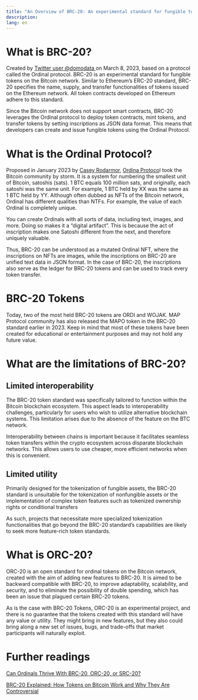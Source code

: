 ```yaml
---
title: "An Overview of BRC-20: An experimental standard for fungible tokens on the Bitcoin network"
description: 
lang: en
---
```




# What is BRC-20?

Created by [Twitter user @domodata ](https://twitter.com/domodata?lang=en)on March 8, 2023, based on a protocol called the Ordinal protocol. BRC-20 is an experimental standard for fungible tokens on the Bitcoin network. Similar to Ethereum’s ERC-20 standard, BRC-20 specifies the name, supply, and transfer functionalities of tokens issued on the Ethereum network. All token contracts developed on Ethereum adhere to this standard.

Since the Bitcoin network does not support smart contracts, BRC-20 leverages the Ordinal protocol to deploy token contracts, mint tokens, and transfer tokens by setting inscriptions as JSON data format. This means that developers can create and issue fungible tokens using the Ordinal Protocol.


# What is the Ordinal Protocol?

Proposed in January 2023 by [Casey Rodarmor](https://twitter.com/rodarmor), [Ordina Protoco](https://docs.ordinals.com/)l took the Bitcoin community by storm. It is a system for numbering the smallest unit of Bitcoin, satoshis (sats). 1 BTC equals 100 million sats, and originally, each satoshi was the same unit. For example, 1 BTC held by XX was the same as 1 BTC held by YY. Although often dubbed as NFTs of the Bitcoin network, Ordinal has different qualities than NTFs. For example,  the value of each Ordinal is completely unique.

You can create Ordinals with all sorts of data, including text, images, and more. Doing so makes it a “digital artifact”. This is because the act of inscription makes one Satoshi different from the next, and therefore uniquely valuable. 

Thus, BRC-20 can be understood as a mutated Ordinal NFT, where the inscriptions on NFTs are images, while the inscriptions on BRC-20 are unified text data in JSON format. In the case of BRC-20, the inscriptions also serve as the ledger for BRC-20 tokens and can be used to track every token transfer.


# BRC-20 Tokens

Today, two of the most held BRC-20 tokens are ORDI and WOJAK. MAP Protocol community has also released the MAPO token in the BRC-20 standard earlier in 2023. Keep in mind that most of these tokens have been created for educational or entertainment purposes and may not hold any future value. 


# What are the limitations of BRC-20?


## Limited interoperability

The BRC-20 token standard was specifically tailored to function within the Bitcoin blockchain ecosystem. This aspect leads to interoperability challenges, particularly for users who wish to utilize alternative blockchain systems. This limitation arises due to the absence of the feature on the BTC network.

Interoperability between chains is important because it facilitates seamless token transfers within the crypto ecosystem across disparate blockchain networks. This allows users to use cheaper, more efficient networks when this is convenient.


## Limited utility

Primarily designed for the tokenization of fungible assets, the BRC-20 standard is unsuitable for the tokenization of nonfungible assets or the implementation of complex token features such as tokenized ownership rights or conditional transfers

As such, projects that necessitate more specialized tokenization functionalities that go beyond the BRC-20 standard’s capabilities are likely to seek more feature-rich token standards.


# What is ORC-20?

ORC-20 is an open standard for ordinal tokens on the Bitcoin network, created with the aim of adding new features to BRC-20. It is aimed to be backward compatible with BRC-20, to improve adaptability, scalability, and security, and to eliminate the possibility of double spending, which has been an issue that plagued certain BRC-20 tokens.

As is the case with BRC-20 Tokens, ORC-20 is an experimental project, and there is no guarantee that the tokens created with this standard will have any value or utility. They might bring in new features, but they also could bring along a new set of issues, bugs, and trade-offs that market participants will naturally exploit.


# Further readings

[Can Ordinals Thrive With BRC-20, ORC-20, or SRC-20?](https://coinmarketcap.com/community/articles/647c46d6cbfe3646d304c356/)

[BRC-20 Explained: How Tokens on Bitcoin Work and Why They Are Controversial](https://www.coindesk.com/learn/brc-20-explained-how-tokens-on-bitcoin-work-and-why-they-are-controversial/)
